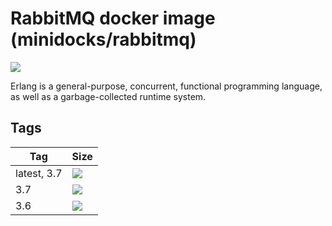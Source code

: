 RabbitMQ docker image (minidocks/rabbitmq)
==========================================

![](https://upload.wikimedia.org/wikipedia/en/thumb/7/71/RabbitMQ_logo.svg/238px-RabbitMQ_logo.svg.png)

Erlang is a general-purpose, concurrent, functional programming language, as well as a garbage-collected runtime system.

Tags
----

 Tag         | Size
 ----------- | ----
 latest, 3.7 | [![](https://images.microbadger.com/badges/image/minidocks/rabbitmq.svg)](https://microbadger.com/images/minidocks/rabbitmq)
 3.7         | [![](https://images.microbadger.com/badges/image/minidocks/rabbitmq:3.7.svg)](https://microbadger.com/images/minidocks/rabbitmq:3.7)
 3.6         | [![](https://images.microbadger.com/badges/image/minidocks/rabbitmq:3.6.svg)](https://microbadger.com/images/minidocks/rabbitmq:3.6)
